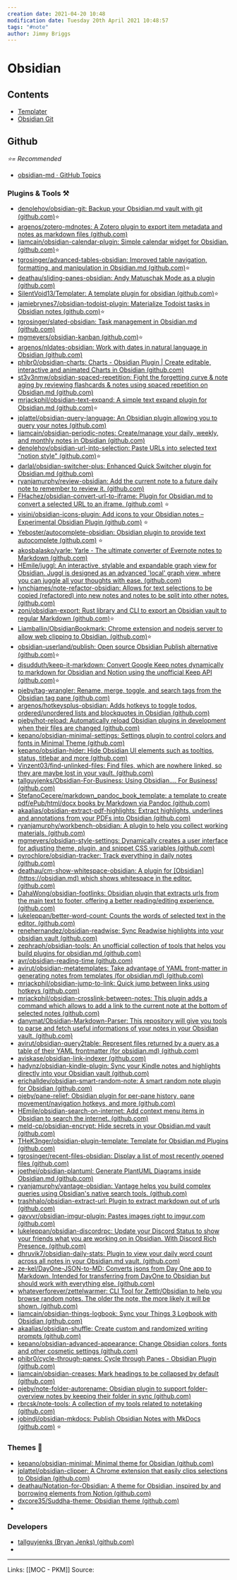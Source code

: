 ```yaml
---
creation date: 2021-04-20 10:48
modification date: Tuesday 20th April 2021 10:48:57
tags: "#note"
author: Jimmy Briggs
---
```


# Obsidian

## Contents

- [Templater](Obsidian%20Templater%20Plugin%20Notes.md)
- [Obsidian Git](Obsidian%20Git%20Plugin%20Notes.md)

## Github 

*⭐= Recommended*

- [obsidian-md · GitHub Topics](https://github.com/topics/obsidian-md)

### Plugins & Tools ⚒️

- [denolehov/obsidian-git: Backup your Obsidian.md vault with git (github.com)](https://github.com/denolehov/obsidian-git)⭐
- [argenos/zotero-mdnotes: A Zotero plugin to export item metadata and notes as markdown files (github.com)](https://github.com/argenos/zotero-mdnotes)
- [liamcain/obsidian-calendar-plugin: Simple calendar widget for Obsidian. (github.com)](https://github.com/liamcain/obsidian-calendar-plugin)⭐
- [tgrosinger/advanced-tables-obsidian: Improved table navigation, formatting, and manipulation in Obsidian.md (github.com)](https://github.com/tgrosinger/advanced-tables-obsidian)⭐
- [deathau/sliding-panes-obsidian: Andy Matuschak Mode as a plugin (github.com)](https://github.com/deathau/sliding-panes-obsidian)
- [SilentVoid13/Templater: A template plugin for obsidian (github.com)](https://github.com/SilentVoid13/Templater)⭐
- [jamiebrynes7/obsidian-todoist-plugin: Materialize Todoist tasks in Obsidian notes (github.com)](https://github.com/jamiebrynes7/obsidian-todoist-plugin)⭐
- [tgrosinger/slated-obsidian: Task management in Obsidian.md (github.com)](https://github.com/tgrosinger/slated-obsidian)
- [mgmeyers/obsidian-kanban (github.com)](https://github.com/mgmeyers/obsidian-kanban)⭐
- [argenos/nldates-obsidian: Work with dates in natural language in Obsidian (github.com)](https://github.com/argenos/nldates-obsidian)
- [phibr0/obsidian-charts: Charts - Obsidian Plugin | Create editable, interactive and animated Charts in Obsidian (github.com)](https://github.com/phibr0/obsidian-charts)
- [st3v3nmw/obsidian-spaced-repetition: Fight the forgetting curve & note aging by reviewing flashcards & notes using spaced repetition on Obsidian.md (github.com)](https://github.com/st33nmw/obsidian-spaced-repetition)
-  [mrjackphil/obsidian-text-expand: A simple text expand plugin for Obsidian.md (github.com)](https://github.com/mrjackphil/obsidian-text-expand)⭐
- [jplattel/obsidian-query-language: An Obsidian plugin allowing you to query your notes (github.com)](https://github.com/jplattel/obsidian-query-language)
- [liamcain/obsidian-periodic-notes: Create/manage your daily, weekly, and monthly notes in Obsidian (github.com)](https://github.com/liamcain/obsidian-periodic-notes)
- [denolehov/obsidian-url-into-selection: Paste URLs into selected text "notion style" (github.com)](https://github.com/denolehov/obsidian-url-into-selection)⭐
- [darlal/obsidian-switcher-plus: Enhanced Quick Switcher plugin for Obsidian.md (github.com)](https://github.com/darlal/obsidian-switcher-plus)
- [ryanjamurphy/review-obsidian: Add the current note to a future daily note to remember to review it. (github.com)](https://github.com/ryanjamurphy/review-obsidian)
- [FHachez/obsidian-convert-url-to-iframe: Plugin for Obsidian.md to convert a selected URL to an iframe. (github.com)](https://github.com/FHachez/obsidian-convert-url-to-iframe) ⭐
- [visini/obsidian-icons-plugin: Add icons to your Obsidian notes – Experimental Obsidian Plugin (github.com)](https://github.com/visini/obsidian-icons-plugin) ⭐
- [Yeboster/autocomplete-obsidian: Obsidian plugin to provide text autocomplete (github.com)](https://github.com/Yeboster/autocomplete-obsidian) ⭐
- [akosbalasko/yarle: Yarle - The ultimate converter of Evernote notes to Markdown (github.com)](https://github.com/akosbalasko/yarle)
- [HEmile/juggl: An interactive, stylable and expandable graph view for Obsidian. Juggl is designed as an advanced 'local' graph view, where you can juggle all your thoughts with ease. (github.com)](https://github.com/HEmile/juggl)
- [lynchjames/note-refactor-obsidian: Allows for text selections to be copied (refactored) into new notes and notes to be split into other notes. (github.com)](https://github.com/lynchjames/note-refactor-obsidian)
- [zoni/obsidian-export: Rust library and CLI to export an Obsidian vault to regular Markdown (github.com)](https://github.com/zoni/obsidian-export)⭐
- [Liamballin/ObsidianBookmark: Chrome extension and nodejs server to allow web clipping to Obsidian. (github.com)](https://github.com/Liamballin/ObsidianBookmark)⭐
- [obsidian-userland/publish: Open source Obsidian Publish alternative (github.com)](https://github.com/obsidian-userland/publish)⭐
- [djsudduth/keep-it-markdown: Convert Google Keep notes dynamically to markdown for Obsidian and Notion using the unofficial Keep API (github.com)](https://github.com/djsudduth/keep-it-markdown)⭐
- [pjeby/tag-wrangler: Rename, merge, toggle, and search tags from the Obsidian tag pane (github.com)](https://github.com/pjeby/tag-wrangler)
- [argenos/hotkeysplus-obsidian: Adds hotkeys to toggle todos, ordered/unordered lists and blockquotes in Obsidian (github.com)](https://github.com/argenos/hotkeysplus-obsidian)
- [pjeby/hot-reload: Automatically reload Obsidian plugins in development when their files are changed (github.com)](https://github.com/pjeby/hot-reload)
- [kepano/obsidian-minimal-settings: Settings plugin to control colors and fonts in Minimal Theme (github.com)](https://github.com/kepano/obsidian-minimal-settings)
- [kepano/obsidian-hider: Hide Obsidian UI elements such as tooltips, status, titlebar and more (github.com)](https://github.com/kepano/obsidian-hider)
- [Vinzent03/find-unlinked-files: Find files, which are nowhere linked, so they are maybe lost in your vault. (github.com)](https://github.com/Vinzent03/find-unlinked-files)
- [tallguyjenks/Obsidian-For-Business: Using Obsidian.... For Business! (github.com)](https://github.com/tallguyjenks/Obsidian-For-Business)
- [StefanoCecere/markdown\_pandoc\_book\_template: a template to create pdf/ePub/html/docx books by Markdown via Pandoc (github.com)](https://github.com/StefanoCecere/markdown_pandoc_book_template)
- [akaalias/obsidian-extract-pdf-highlights: Extract highlights, underlines and annotations from your PDFs into Obsidian (github.com)](https://github.com/akaalias/obsidian-extract-pdf-highlights)
- [ryanjamurphy/workbench-obsidian: A plugin to help you collect working materials. (github.com)](https://github.com/ryanjamurphy/workbench-obsidian)
- [mgmeyers/obsidian-style-settings: Dynamically creates a user interface for adjusting theme, plugin, and snippet CSS variables (github.com)](https://github.com/mgmeyers/obsidian-style-settings)
- [pyrochlore/obsidian-tracker: Track everything in daily notes (github.com)](https://github.com/pyrochlore/obsidian-tracker)
- [deathau/cm-show-whitespace-obsidian: A plugin for \[Obsidian\](https://obsidian.md) which shows whitespace in the editor. (github.com)](https://github.com/deathau/cm-show-whitespace-obsidian)
- [DahaWong/obsidian-footlinks: Obsidian plugin that extracts urls from the main text to footer, offering a better reading/editing experience. (github.com)](https://github.com/DahaWong/obsidian-footlinks)
- [lukeleppan/better-word-count: Counts the words of selected text in the editor. (github.com)](https://github.com/lukeleppan/better-word-count)
- [renehernandez/obsidian-readwise: Sync Readwise highlights into your obsidian vault (github.com)](https://github.com/renehernandez/obsidian-readwise)
- [zephraph/obsidian-tools: An unofficial collection of tools that helps you build plugins for obsidian.md (github.com)](https://github.com/zephraph/obsidian-tools)
- [avr/obsidian-reading-time (github.com)](https://github.com/avr/obsidian-reading-time)
- [avirut/obsidian-metatemplates: Take advantage of YAML front-matter in generating notes from templates (for obsidian.md) (github.com)](https://github.com/avirut/obsidian-metatemplates)
- [mrjackphil/obsidian-jump-to-link: Quick jump between links using hotkeys (github.com)](https://github.com/mrjackphil/obsidian-jump-to-link)
- [mrjackphil/obsidian-crosslink-between-notes: This plugin adds a command which allows to add a link to the current note at the bottom of selected notes (github.com)](https://github.com/mrjackphil/obsidian-crosslink-between-notes)
- [danymat/Obsidian-Markdown-Parser: This repository will give you tools to parse and fetch useful informations of your notes in your Obsidian vault. (github.com)](https://github.com/danymat/Obsidian-Markdown-Parser)
- [avirut/obsidian-query2table: Represent files returned by a query as a table of their YAML frontmatter (for obsidian.md) (github.com)](https://github.com/avirut/obsidian-query2table)
- [aviskase/obsidian-link-indexer (github.com)](https://github.com/aviskase/obsidian-link-indexer)
- [hadynz/obsidian-kindle-plugin: Sync your Kindle notes and highlights directly into your Obsidian vault (github.com)](https://github.com/hadynz/obsidian-kindle-plugin)
- [erichalldev/obsidian-smart-random-note: A smart random note plugin for Obsidian (github.com)](https://github.com/erichalldev/obsidian-smart-random-note)
- [pjeby/pane-relief: Obsidian plugin for per-pane history, pane movement/navigation hotkeys, and more (github.com)](https://github.com/pjeby/pane-relief)
- [HEmile/obsidian-search-on-internet: Add context menu items in Obsidian to search the internet. (github.com)](https://github.com/HEmile/obsidian-search-on-internet)
- [meld-cp/obsidian-encrypt: Hide secrets in your Obsidian.md vault (github.com)](https://github.com/meld-cp/obsidian-encrypt)
- [THeK3nger/obsidian-plugin-template: Template for Obsidian.md Plugins (github.com)](https://github.com/THeK3nger/obsidian-plugin-template)
- [tgrosinger/recent-files-obsidian: Display a list of most recently opened files (github.com)](https://github.com/tgrosinger/recent-files-obsidian)
- [joethei/obsidian-plantuml: Generate PlantUML Diagrams inside Obsidian.md (github.com)](https://github.com/joethei/obsidian-plantuml)
- [ryanjamurphy/vantage-obsidian: Vantage helps you build complex queries using Obsidian's native search tools. (github.com)](https://github.com/ryanjamurphy/vantage-obsidian)
- [trashhalo/obsidian-extract-url: Plugin to extract markdown out of urls (github.com)](https://github.com/trashhalo/obsidian-extract-url)
- [gavvvr/obsidian-imgur-plugin: Pastes images right to imgur.com (github.com)](https://github.com/gavvvr/obsidian-imgur-plugin)
- [lukeleppan/obsidian-discordrpc: Update your Discord Status to show your friends what you are working on in Obsidian. With Discord Rich Presence. (github.com)](https://github.com/lukeleppan/obsidian-discordrpc)
- [dhruvik7/obsidian-daily-stats: Plugin to view your daily word count across all notes in your Obsidian.md vault. (github.com)](https://github.com/dhruvik7/obsidian-daily-stats)
- [ze-kel/DayOne-JSON-to-MD: Converts jsons from Day One app to Markdown. Intended for transferring from DayOne to Obsidian but should work with everything else. (github.com)](https://github.com/ze-kel/DayOne-JSON-to-MD)
- [whateverforever/zettelwarmer: CLI Tool for Zettlr/Obsidian to help you browse random notes. The older the note, the more likely it will be shown. (github.com)](https://github.com/whateverforever/zettelwarmer)
- [liamcain/obsidian-things-logbook: Sync your Things 3 Logbook with Obsidian (github.com)](https://github.com/liamcain/obsidian-things-logbook)
- [akaalias/obsidian-shuffle: Create custom and randomized writing prompts (github.com)](https://github.com/akaalias/obsidian-shuffle)
- [kepano/obsidian-advanced-appearance: Change Obsidian colors, fonts and other cosmetic settings (github.com)](https://github.com/kepano/obsidian-advanced-appearance)
- [phibr0/cycle-through-panes: Cycle through Panes - Obsidian Plugin (github.com)](https://github.com/phibr0/cycle-through-panes)
- [liamcain/obsidian-creases: Mark headings to be collapsed by default (github.com)](https://github.com/liamcain/obsidian-creases)
- [pjeby/note-folder-autorename: Obsidian plugin to support folder-overview notes by keeping their folder in sync (github.com)](https://github.com/pjeby/note-folder-autorename)
- [rbrcsk/note-tools: A collection of my tools related to notetaking (github.com)](https://github.com/rbrcsk/note-tools)
- [jobindj/obsidian-mkdocs: Publish Obsidian Notes with MkDocs (github.com)](https://github.com/jobindj/obsidian-mkdocs) ⭐


### Themes 🎢
- [kepano/obsidian-minimal: Minimal theme for Obsidian (github.com)](https://github.com/kepano/obsidian-minimal)
- [jplattel/obsidian-clipper: A Chrome extension that easily clips selections to Obsidian (github.com)](https://github.com/jplattel/obsidian-clipper)
- [deathau/Notation-for-Obsidian: A theme for Obsidian, inspired by and borrowing elements from Notion (github.com)](https://github.com/deathau/Notation-for-Obsidian)
- [dxcore35/Suddha-theme: Obsidian theme (github.com)](https://github.com/dxcore35/Suddha-theme)
- 

### Developers

- [tallguyjenks (Bryan Jenks) (github.com)](https://github.com/tallguyjenks)
- 

***
Links: [[MOC - PKM]] 
Source:

